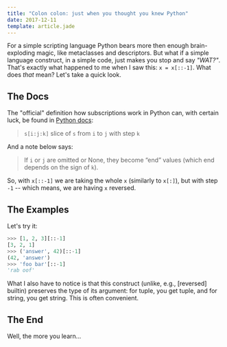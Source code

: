 ```yaml
---
title: "Colon colon: just when you thought you knew Python"
date: 2017-12-11
template: article.jade
---
```


For a simple scripting language Python bears more then enough brain-exploding
magic, like metaclasses and descriptors. But what if a simple language
construct, in a simple code, just makes you stop and say *"WAT?"*.
That's exactly what happened to me when I saw this: `x = x[::-1]`.
What does *that* mean? Let's take a quick look.

## The Docs

The "official" definition how subscriptions work in Python can, with certain
luck, be found in [Python docs]:

> `s[i:j:k]`  slice of `s` from `i` to `j` with step `k`

And a note below says:

> If `i` or `j` are omitted or None, they become “end” values (which end
> depends on the sign of `k`).

[Python docs]: https://docs.python.org/2.7/library/stdtypes.html#sequence-types-str-unicode-list-tuple-bytearray-buffer-xrange


So, with `x[::-1]` we are taking the whole `x` (similarly to `x[:]`), but
with step `-1` -- which means, we are having `x` reversed.

## The Examples

Let's try it:

```python
>>> [1, 2, 3][::-1]
[3, 2, 1]
>>> ('answer', 42)[::-1]
(42, 'answer')
>>> 'foo bar'[::-1]
'rab oof'
```

What I also have to notice is that this construct (unlike, e.g., [reversed]
builtin) preserves the type of its argument: for tuple, you get tuple,
and for string, you get string. This is often convenient.

## The End

Well, the more you learn...
